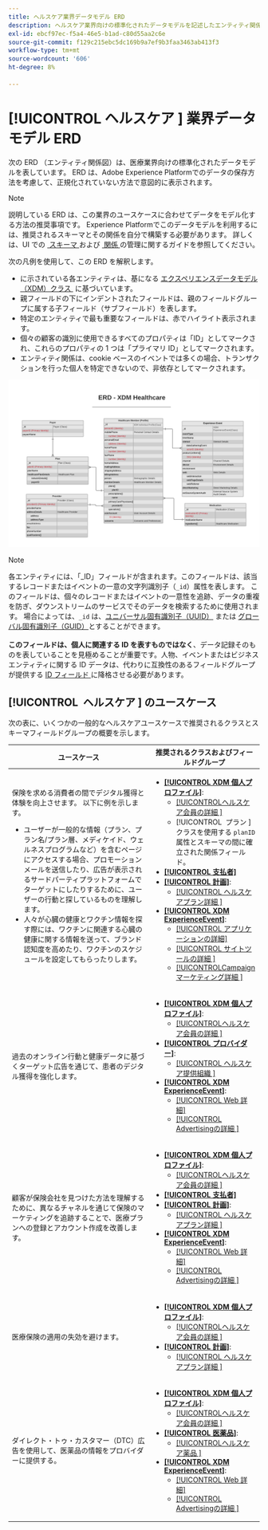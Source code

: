 ```yaml
---
title: ヘルスケア業界データモデル ERD
description: ヘルスケア業界向けの標準化されたデータモデルを記述したエンティティ関係図（ERD）を表示します。 このデータモデルは、Adobe Experience Platformで使用するエクスペリエンスデータモデル（XDM）と互換性があります。
exl-id: ebcf97ec-f5a4-46e5-b1ad-c80d55aa2c6e
source-git-commit: f129c215ebc5dc169b9a7ef9b3faa3463ab413f3
workflow-type: tm+mt
source-wordcount: '606'
ht-degree: 8%

---
```


# [!UICONTROL &#x200B; ヘルスケア &#x200B;] 業界データモデル ERD

次の ERD （エンティティ関係図）は、医療業界向けの標準化されたデータモデルを表しています。 ERD は、Adobe Experience Platformでのデータの保存方法を考慮して、正規化されていない方法で意図的に表示されます。

>[!NOTE]
>
>説明している ERD は、この業界のユースケースに合わせてデータをモデル化する方法の推奨事項です。 Experience Platformでこのデータモデルを利用するには、推奨されるスキーマとその関係を自分で構築する必要があります。 詳しくは、UI での [&#x200B; スキーマ &#x200B;](../../ui/resources/schemas.md) および [&#x200B; 関係 &#x200B;](../../tutorials/relationship-ui.md) の管理に関するガイドを参照してください。

次の凡例を使用して、この ERD を解釈します。

* に示されている各エンティティは、基になる [&#x200B; エクスペリエンスデータモデル（XDM）クラス &#x200B;](../composition.md#class) に基づいています。
* 親フィールドの下にインデントされたフィールドは、親のフィールドグループに属する子フィールド（サブフィールド）を表します。
* 特定のエンティティで最も重要なフィールドは、赤でハイライト表示されます。
* 個々の顧客の識別に使用できるすべてのプロパティは「ID」としてマークされ、これらのプロパティの 1 つは「プライマリ ID」としてマークされます。
* エンティティ関係は、cookie ベースのイベントでは多くの場合、トランザクションを行った個人を特定できないので、非依存としてマークされます。

![&#x200B; ヘルスケア業界のデータモデルに関する ERD の例 &#x200B;](../../images/industries/healthcare.png)

>[!NOTE]
>
>各エンティティには、「_ID」フィールドが含まれます。このフィールドは、該当するレコードまたはイベントの一意の文字列識別子（`_id`）属性を表します。 このフィールドは、個々のレコードまたはイベントの一意性を追跡、データの重複を防ぎ、ダウンストリームのサービスでそのデータを検索するために使用されます。 場合によっては、`_id` は、[ユニバーサル固有識別子（UUID）](https://tools.ietf.org/html/rfc4122) または [グローバル固有識別子（GUID）](https://docs.microsoft.com/ja-jp/dotnet/api/system.guid?view=net-5.0)とすることができます。<br><br>**このフィールドは、個人に関連する ID を表すものではなく**、データ記録そのものを表していることを見極めることが重要です。人物、イベントまたはビジネスエンティティに関する ID データは、代わりに互換性のあるフィールドグループが提供する [ID フィールド &#x200B;](../composition.md#identity) に降格させる必要があります。

## [!UICONTROL &#x200B; ヘルスケア &#x200B;] のユースケース

次の表に、いくつかの一般的なヘルスケアユースケースで推奨されるクラスとスキーマフィールドグループの概要を示します。

| ユースケース | 推奨されるクラスおよびフィールドグループ |
| --- | --- |
| 保険を求める消費者の間でデジタル獲得と体験を向上させます。 以下に例を示します。 <ul><li>ユーザーが一般的な情報（プラン、プラン名/プラン層、メディケイド、ウェルネスプログラムなど）を含むページにアクセスする場合、プロモーションメールを送信したり、広告が表示されるサードパーティプラットフォームでターゲットにしたりするために、ユーザーの行動と探しているものを理解します。</li><li>人々が心臓の健康とワクチン情報を探す際には、ワクチンに関連する心臓の健康に関する情報を送って、ブランド認知度を高めたり、ワクチンのスケジュールを設定してもらったりします。</li></ul> | <ul><li>**[[!UICONTROL XDM 個人プロファイル]](../../classes/individual-profile.md)**:<ul><li>[[!UICONTROL &#x200B; ヘルスケア会員の詳細 &#x200B;]](../../field-groups/profile/healthcare-member-details.md)</li><li>[!UICONTROL &#x200B; プラン &#x200B;] クラスを使用する `planID` 属性とスキーマの間に確立された関係フィールド。</li></ul></li><li>**[[!UICONTROL 支払者]](../../classes/payer.md)**</li><li>**[[!UICONTROL 計画]](../../classes/plan.md)**:<ul><li>[[!UICONTROL &#x200B; ヘルスケアプラン詳細 &#x200B;]](../../field-groups/plan/healthcare-plan-details.md)</li></ul></li><li>**[[!UICONTROL XDM ExperienceEvent]](../../classes/experienceevent.md)**:<ul><li>[[!UICONTROL アプリケーションの詳細]](../../field-groups/event/application-details.md)</li><li>[[!UICONTROL &#x200B; サイトツールの詳細 &#x200B;]](../../field-groups/event/sitetool-details.md)</li><li>[[!UICONTROL &#x200B; Campaign マーケティング詳細 &#x200B;]](../../field-groups/event/campaign-marketing-details.md)</li></ul></li></ul> |
| 過去のオンライン行動と健康データに基づくターゲット広告を通じて、患者のデジタル獲得を強化します。 | <ul><li>**[[!UICONTROL XDM 個人プロファイル]](../../classes/individual-profile.md)**:<ul><li>[[!UICONTROL &#x200B; ヘルスケア会員の詳細 &#x200B;]](../../field-groups/profile/healthcare-member-details.md)</li></ul></li><li>**[[!UICONTROL プロバイダー]](../../classes/provider.md)**:<ul><li>[[!UICONTROL &#x200B; ヘルスケア提供組織 &#x200B;]](../../field-groups/provider/healthcare-provider.md)</li></ul></li><li>**[[!UICONTROL XDM ExperienceEvent]](../../classes/experienceevent.md)**:<ul><li>[[!UICONTROL Web 詳細]](../../field-groups/event/web-details.md)</li><li>[[!UICONTROL Advertisingの詳細 &#x200B;]](../../field-groups/event/advertising-details.md)</li></ul></li></ul> |
| 顧客が保険会社を見つけた方法を理解するために、異なるチャネルを通じて保険のマーケティングを追跡することで、医療プランへの登録とアカウント作成を改善します。 | <ul><li>**[[!UICONTROL XDM 個人プロファイル]](../../classes/individual-profile.md)**:<ul><li>[[!UICONTROL &#x200B; ヘルスケア会員の詳細 &#x200B;]](../../field-groups/profile/healthcare-member-details.md)</li></ul></li><li>**[[!UICONTROL 支払者]](../../classes/payer.md)**</li><li>**[[!UICONTROL 計画]](../../classes/plan.md)**:<ul><li>[[!UICONTROL &#x200B; ヘルスケアプラン詳細 &#x200B;]](../../field-groups/plan/healthcare-plan-details.md)</li></ul></li><li>**[[!UICONTROL XDM ExperienceEvent]](../../classes/experienceevent.md)**:<ul><li>[[!UICONTROL Web 詳細]](../../field-groups/event/web-details.md)</li><li>[[!UICONTROL Advertisingの詳細 &#x200B;]](../../field-groups/event/advertising-details.md)</li></ul></li></ul> |
| 医療保険の適用の失効を避けます。 | <ul><li>**[[!UICONTROL XDM 個人プロファイル]](../../classes/individual-profile.md)**:<ul><li>[[!UICONTROL &#x200B; ヘルスケア会員の詳細 &#x200B;]](../../field-groups/profile/healthcare-member-details.md)</li></ul></li><li>**[[!UICONTROL 計画]](../../classes/plan.md)**:<ul><li>[[!UICONTROL &#x200B; ヘルスケアプラン詳細 &#x200B;]](../../field-groups/plan/healthcare-plan-details.md)</li></ul></li></ul> |
| ダイレクト・トゥ・カスタマー（DTC）広告を使用して、医薬品の情報をプロバイダーに提供する。 | <ul><li>**[[!UICONTROL XDM 個人プロファイル]](../../classes/individual-profile.md)**:<ul><li>[[!UICONTROL &#x200B; ヘルスケア会員の詳細 &#x200B;]](../../field-groups/profile/healthcare-member-details.md)</li></ul></li><li>**[[!UICONTROL 医薬品]](../../classes/medication.md)**:<ul><li>[[!UICONTROL &#x200B; ヘルスケア薬品 &#x200B;]](../../field-groups/medication/healthcare-medication.md)</li></ul></li><li>**[[!UICONTROL XDM ExperienceEvent]](../../classes/experienceevent.md)**:<ul><li>[[!UICONTROL Web 詳細]](../../field-groups/event/web-details.md)</li><li>[[!UICONTROL Advertisingの詳細 &#x200B;]](../../field-groups/event/advertising-details.md)</li></ul></li></ul> |

